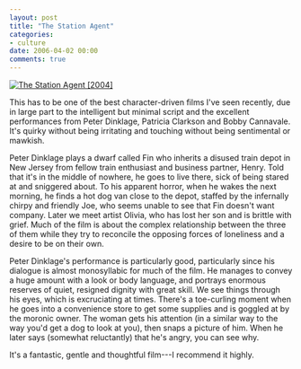 ```yaml
---
layout: post
title: "The Station Agent"
categories:
- culture
date: 2006-04-02 00:00
comments: true
---
```


<p class="img-shadow"><a href="http://www.amazon.co.uk/exec/obidos/ASIN/B0001WTWDI/butshesagirl-21/" title="Click to view item at Amazon"><img src="http://images-eu.amazon.com/images/P/B0001WTWDI.02.MZZZZZZZ.jpg" alt="The Station Agent [2004]" /></a></p>

<p>This has to be one of the best character-driven films I've seen recently, due in large part to the intelligent but minimal script and the excellent performances from Peter Dinklage, Patricia Clarkson and Bobby Cannavale. It's quirky without being irritating and touching without being sentimental or mawkish.</p>

<p>Peter Dinklage plays a dwarf called Fin who inherits a disused train depot in New Jersey from fellow train enthusiast and business partner, Henry. Told that it's in the middle of nowhere, he goes to live there, sick of being stared at and sniggered about. To his apparent horror, when he wakes the next morning, he finds a hot dog van close to the depot, staffed by the infernally chirpy and friendly Joe, who seems unable to see that Fin doesn't want company. Later we meet artist Olivia, who has lost her son and is brittle with grief. Much of the film is about the complex relationship between the three of them while they try to reconcile the opposing forces of loneliness and a desire to be on their own.</p>

<p>Peter Dinklage's performance is particularly good, particularly since his dialogue is almost monosyllabic for much of the film. He manages to convey a huge amount with a look or body language, and portrays enormous reserves of quiet, resigned dignity with great skill. We see things through his eyes, which is excruciating at times. There's a toe-curling moment when he goes into a convenience store to get some supplies and is goggled at by the moronic owner. The woman gets his attention (in a similar way to the way you'd get a dog to look at you), then snaps a picture of him. When he later says (somewhat reluctantly) that he's angry, you can see why.</p>

<p>It's a fantastic, gentle and thoughtful film---I recommend it highly.</p>



